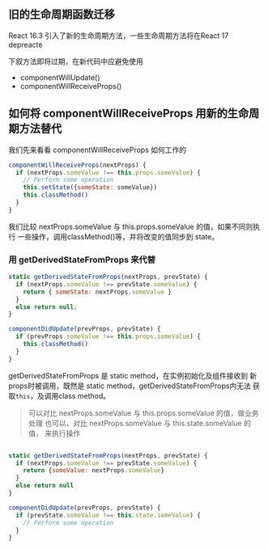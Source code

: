 
## 旧的生命周期函数迁移

React 16.3 引入了新的生命周期方法，一些生命周期方法将在React 17 depreacte

下叙方法即将过期，在新代码中应避免使用

- componentWillUpdate()
- componentWillReceiveProps()

## 如何将 componentWillReceiveProps 用新的生命周期方法替代

我们先来看看 componentWillReceiveProps 如何工作的

```js
componentWillReceiveProps(nextProps) {
  if (nextProps.someValue !== this.props.someValue) {
    // Perform some operation
    this.setState({someState: someValue})
    this.classMethod()
  }
}
```

我们比较 nextProps.someValue 与 this.props.someValue 的值，如果不同则执行
一些操作，调用classMethod()等，并将改变的值同步到 state。

### 用 getDerivedStateFromProps 来代替

```js
static getDerivedStateFromProps(nextProps, prevState) {
  if (nextProps.someValue !== prevState.someValue) {
    return { someState: nextProps.someValue }
  }
  else return null;
}

componentDidUpdate(prevProps, prevState) {
  if (prevProps.someValue !== this.props.someValue) {
    this.classMethod()
  }
}
```

getDerivedStateFromProps 是 static method，在实例初始化及组件接收到
新props时被调用，既然是 static method，getDerivedStateFromProps内无法
获取`this`，及调用class method。

> 可以对比 nextProps.someValue 与 this.props.someValue 的值，做业务处理
> 也可以，对比 nextProps.someValue 与 this.state.someValue 的值，
> 来执行操作

```js

static getDerivedStateFromProps(nextProps, prevState) {
  if (nextProps.someValue !== prevState.someValue) {
    return {someValue: nextProps.someValue}
  }
  else return null
}

componentDidUpdate(prevProps, prevState) {
  if (prevState.someValue !== this.state.someValue) {
    // Perform some operation
  }
}
```
